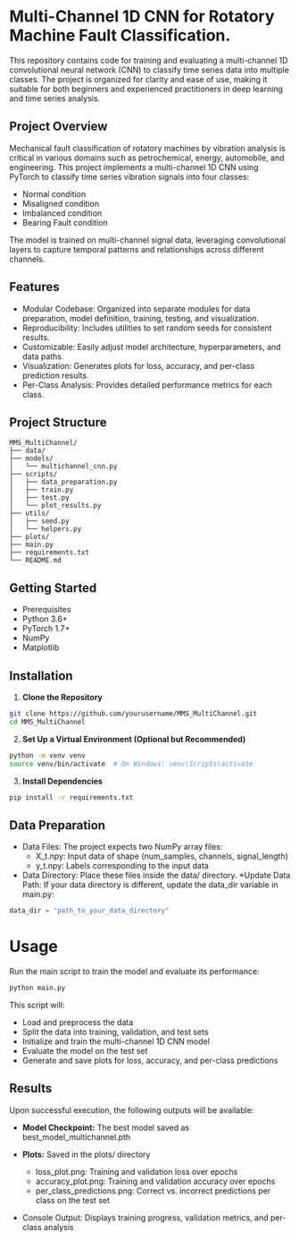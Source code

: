 # Multi-Channel 1D CNN for Rotatory Machine Fault Classification.
This repository contains code for training and evaluating a multi-channel 1D convolutional neural network (CNN) to classify time series data into multiple classes. The project is organized for clarity and ease of use, making it suitable for both beginners and experienced practitioners in deep learning and time series analysis.

## Project Overview
Mechanical fault classification of rotatory machines by vibration analysis is critical in various domains such as petrochemical, energy, automobile, and engineering. This project implements a multi-channel 1D CNN using PyTorch to classify time series vibration signals into four classes:
* Normal condition
* Misaligned condition
* Imbalanced condition
* Bearing Fault condition

The model is trained on multi-channel signal data, leveraging convolutional layers to capture temporal patterns and relationships across different channels.

## Features
* Modular Codebase: Organized into separate modules for data preparation, model definition, training, testing, and visualization.
* Reproducibility: Includes utilities to set random seeds for consistent results.
* Customizable: Easily adjust model architecture, hyperparameters, and data paths.
* Visualization: Generates plots for loss, accuracy, and per-class prediction results.
* Per-Class Analysis: Provides detailed performance metrics for each class.
## Project Structure 
```
MMS_MultiChannel/
├── data/                   
├── models/
│   └── multichannel_cnn.py 
├── scripts/
│   ├── data_preparation.py 
│   ├── train.py            
│   ├── test.py             
│   └── plot_results.py     
├── utils/
│   ├── seed.py             
│   └── helpers.py          
├── plots/                  
├── main.py                 
├── requirements.txt        
└── README.md               
```
## Getting Started
* Prerequisites
* Python 3.6+
* PyTorch 1.7+
* NumPy
* Matplotlib
## Installation
1. **Clone the Repository**
```bash
git clone https://github.com/yourusername/MMS_MultiChannel.git
cd MMS_MultiChannel
```
2. **Set Up a Virtual Environment (Optional but Recommended)**
```bash
python -m venv venv
source venv/bin/activate  # On Windows: venv\Scripts\activate
```
3. **Install Dependencies**
```bash
pip install -r requirements.txt
```
## Data Preparation
* Data Files: The project expects two NumPy array files:
  * X_t.npy: Input data of shape (num_samples, channels, signal_length)
  * y_t.npy: Labels corresponding to the input data
* Data Directory: Place these files inside the data/ directory.
*Update Data Path: If your data directory is different, update the data_dir variable in main.py:

```python
data_dir = "path_to_your_data_directory"
```
# Usage 
Run the main script to train the model and evaluate its performance:
```bash
python main.py
```
This script will:

* Load and preprocess the data
* Split the data into training, validation, and test sets
* Initialize and train the multi-channel 1D CNN model
* Evaluate the model on the test set
* Generate and save plots for loss, accuracy, and per-class predictions

## Results
Upon successful execution, the following outputs will be available:

* **Model Checkpoint:** The best model saved as best_model_multichannel.pth
* **Plots:** Saved in the plots/ directory
  * loss_plot.png: Training and validation loss over epochs
  * accuracy_plot.png: Training and validation accuracy over epochs
  * per_class_predictions.png: Correct vs. incorrect predictions per class on the test set

* Console Output: Displays training progress, validation metrics, and per-class analysis
